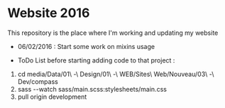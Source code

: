 # Website 2016

This repository is the place where I'm working and updating my website

* 06/02/2016 : Start some work on mixins usage

* ToDo List before starting adding code to that project :

1. cd media/Data/01\ -\ Design/01\ -\ WEB/Sites\ Web/Nouveau/03\ -\ Dev/compass
2. sass --watch sass/main.scss:stylesheets/main.css
3. pull origin development